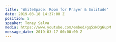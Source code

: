 ```yaml
---
title: 'WhiteSpace: Room for Prayer & Solitude'
date: 2019-03-18 14:37:00 Z
position: 5
speaker: Toney Salva
media: https://www.youtube.com/embed/gq5xNDg6upM
message_date: 2019-03-17 00:00:00 Z
---
```


